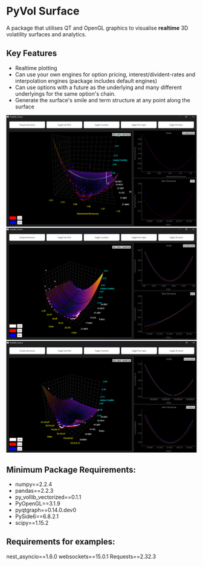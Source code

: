 # PyVol Surface

A package that utilises QT and OpenGL graphics to visualise **realtime** 3D volatility surfaces and analytics.

Key Features
-------------
- Realtime plotting
- Can use your own engines for option pricing, interest/divident-rates and interpolation engines (package includes default engines)
- Can use options with a future as the underlying and many different underlyings for the same option's chain.
- Generate the surface's smile and term structure at any point along the surface

![alt text](surface_screenshots/Screenshot%202025-03-20%20140758.png)
![alt text](surface_screenshots/Screenshot%202025-03-20%20140241.png)
![alt text](surface_screenshots/Screenshot%202025-03-20%20140213.png)

Minimum Package Requirements:
------------
* numpy==2.2.4
* pandas==2.2.3
* py_vollib_vectorized==0.1.1
* PyOpenGL==3.1.9
* pyqtgraph==0.14.0.dev0
* PySide6==6.8.2.1
* scipy==1.15.2

Requirements for examples:
--------------------------
nest_asyncio==1.6.0
websockets==15.0.1
Requests==2.32.3
